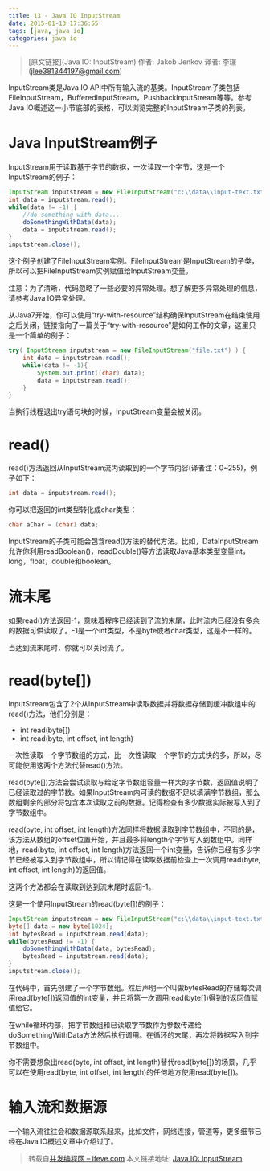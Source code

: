```yaml
---
title: 13 - Java IO InputStream
date: 2015-01-13 17:36:55
tags: [java, java io]
categories: java io
---
```


> [原文链接](Java IO: InputStream) 作者: Jakob Jenkov 译者: 李璟(jlee381344197@gmail.com)

InputStream类是Java IO API中所有输入流的基类。InputStream子类包括FileInputStream，BufferedInputStream，PushbackInputStream等等。参考Java IO概述这一小节底部的表格，可以浏览完整的InputStream子类的列表。

# Java InputStream例子
InputStream用于读取基于字节的数据，一次读取一个字节，这是一个InputStream的例子：

``` java
InputStream inputstream = new FileInputStream("c:\\data\\input-text.txt");
int data = inputstream.read();
while(data != -1) { 
    //do something with data...  
    doSomethingWithData(data);   
    data = inputstream.read();
}
inputstream.close();
```

这个例子创建了FileInputStream实例。FileInputStream是InputStream的子类，所以可以把FileInputStream实例赋值给InputStream变量。

注意：为了清晰，代码忽略了一些必要的异常处理。想了解更多异常处理的信息，请参考Java IO异常处理。

从Java7开始，你可以使用“try-with-resource”结构确保InputStream在结束使用之后关闭，链接指向了一篇关于“try-with-resource”是如何工作的文章，这里只是一个简单的例子：

``` java
try( InputStream inputstream = new FileInputStream("file.txt") ) {
    int data = inputstream.read();
    while(data != -1){
        System.out.print((char) data);
        data = inputstream.read();
    }
}
```

当执行线程退出try语句块的时候，InputStream变量会被关闭。

# read()
read()方法返回从InputStream流内读取到的一个字节内容(译者注：0~255)，例子如下：

``` java
int data = inputstream.read();
```

你可以把返回的int类型转化成char类型：

``` java
char aChar = (char) data;
```

InputStream的子类可能会包含read()方法的替代方法。比如，DataInputStream允许你利用readBoolean()，readDouble()等方法读取Java基本类型变量int，long，float，double和boolean。

# 流末尾
如果read()方法返回-1，意味着程序已经读到了流的末尾，此时流内已经没有多余的数据可供读取了。-1是一个int类型，不是byte或者char类型，这是不一样的。

当达到流末尾时，你就可以关闭流了。

# read(byte[])
InputStream包含了2个从InputStream中读取数据并将数据存储到缓冲数组中的read()方法，他们分别是：

- int read(byte[])
- int read(byte, int offset, int length)

一次性读取一个字节数组的方式，比一次性读取一个字节的方式快的多，所以，尽可能使用这两个方法代替read()方法。

read(byte[])方法会尝试读取与给定字节数组容量一样大的字节数，返回值说明了已经读取过的字节数。如果InputStream内可读的数据不足以填满字节数组，那么数组剩余的部分将包含本次读取之前的数据。记得检查有多少数据实际被写入到了字节数组中。

read(byte, int offset, int length)方法同样将数据读取到字节数组中，不同的是，该方法从数组的offset位置开始，并且最多将length个字节写入到数组中。同样地，read(byte, int offset, int length)方法返回一个int变量，告诉你已经有多少字节已经被写入到字节数组中，所以请记得在读取数据前检查上一次调用read(byte, int offset, int length)的返回值。

这两个方法都会在读取到达到流末尾时返回-1。

这是一个使用InputStream的read(byte[])的例子：

``` java
InputStream inputstream = new FileInputStream("c:\\data\\input-text.txt");
byte[] data = new byte[1024];
int bytesRead = inputstream.read(data);
while(bytesRead != -1) {
    doSomethingWithData(data, bytesRead);
    bytesRead = inputstream.read(data);
}
inputstream.close();
```

在代码中，首先创建了一个字节数组。然后声明一个叫做bytesRead的存储每次调用read(byte[])返回值的int变量，并且将第一次调用read(byte[])得到的返回值赋值给它。

在while循环内部，把字节数组和已读取字节数作为参数传递给doSomethingWithData方法然后执行调用。在循环的末尾，再次将数据写入到字节数组中。

你不需要想象出read(byte, int offset, int length)替代read(byte[])的场景，几乎可以在使用read(byte, int offset, int length)的任何地方使用read(byte[])。

# 输入流和数据源
一个输入流往往会和数据源联系起来，比如文件，网络连接，管道等，更多细节已经在Java IO概述文章中介绍过了。

> 转载自[并发编程网 – ifeve.com](http://ifeve.com/) 本文链接地址: [Java IO: InputStream](http://ifeve.com/java-io-inputstream/)